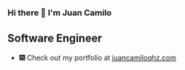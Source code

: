 ### Hi there 👋 I'm Juan Camilo

## Software Engineer

- 🎆 Check out my portfolio at [juancamiloqhz.com](https://juancamiloqhz.com)

<!--
**juancamiloqhz/juancamiloqhz** is a ✨ _special_ ✨ repository because its `README.md` (this file) appears on your GitHub profile.

Here are some ideas to get you started:

- 🔭 I’m currently working on ...
- 🌱 I’m currently learning ...
- 👯 I’m looking to collaborate on ...
- 🤔 I’m looking for help with ...
- 💬 Ask me about ...
- 📫 How to reach me: ...
- 😄 Pronouns: ...
- ⚡ Fun fact: ...
-->

